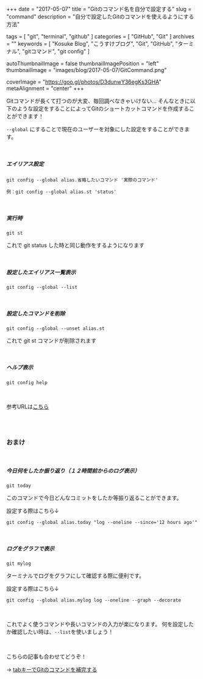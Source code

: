 +++
date = "2017-05-07"
title = "Gitのコマンド名を自分で設定する"
slug = "command"
description = "自分で設定したGitのコマンドを使えるようにする方法"

tags = [
	"git",
	"terminal",
	"github"
]
categories = [
	"GitHub",
	"Git"
]
archives = ""
keywords = [
	"Kosuke Blog",
	"こうすけブログ",
	"Git",
	"GitHub",
	"ターミナル",
	"gitコマンド",
	"git config"
]

autoThumbnailImage = false
thumbnailImagePosition = "left"
thumbnailImage = "images/blog/2017-05-07/GitCommand.png"

coverImage = "https://goo.gl/photos/D3dunwY36egKs3GHA"
metaAlignment = "center"
+++


Gitコマンドが長くて打つのが大変、毎回調べなきゃいけない... そんなときに以下のような設定をすることによってGitのショートカットコマンドを作成することができます！

`--global` にすることで現在のユーザーを対象にした設定をすることができます。

<br>

##### エイリアス設定

```
git config --global alias.省略したいコマンド '実際のコマンド'
```

```
例：git config --global alias.st 'status'
```

<br>

##### 実行時

```
git st
```

これで git status した時と同じ動作をするようになります

<br>

##### 設定したエイリアス一覧表示

```
git config --global --list
```

<br>

##### 設定したコマンドを削除

```
git config --global --unset alias.st
```

これで  git st コマンドが削除されます

<br>

##### ヘルプ表示

```
git config help
```

<br>

参考URLは[こちら](https://git-scm.com/book/en/v2/Git-Basics-Git-Aliases)

<br>

<br>

### おまけ

<br>

##### 今日何をしたか振り返り（１２時間前からのログ表示）

```
git today
```

このコマンドで今日どんなコミットをしたか等振り返ることができます。

設定する際はこちら↓
```
git config --global alias.today "log --oneline --since='12 hours ago'"
```

<br>

##### ログをグラフで表示

```
git mylog
```

ターミナルでログをグラフにして確認する際に便利です。

設定する際はこちら↓

```
git config --global alias.mylog log --oneline --graph --decorate
```

<br>

これでよく使うコマンドや長いコマンドの入力が楽になります。
何を設定したか確認したい時は、`--list`を使いましょう！

<br>

こちらの記事も合わせてどうぞ！

→ [tabキーでGitのコマンドを補完する](https://kosukeblog.com/2017/04/completion/)
